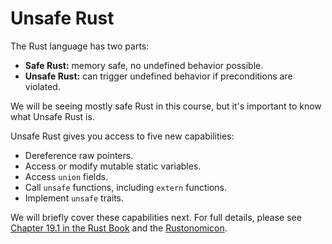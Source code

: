 # Unsafe Rust

The Rust language has two parts:

* **Safe Rust:** memory safe, no undefined behavior possible.
* **Unsafe Rust:** can trigger undefined behavior if preconditions are violated.

We will be seeing mostly safe Rust in this course, but it's important to know
what Unsafe Rust is.

Unsafe Rust gives you access to five new capabilities:

* Dereference raw pointers.
* Access or modify mutable static variables.
* Access `union` fields.
* Call `unsafe` functions, including `extern` functions.
* Implement `unsafe` traits.

We will briefly cover these capabilities next. For full details, please see
[Chapter 19.1 in the Rust Book](https://doc.rust-lang.org/book/ch19-01-unsafe-rust.html)
and the [Rustonomicon](https://doc.rust-lang.org/nomicon/).
